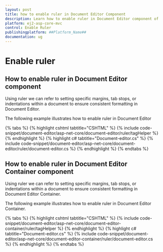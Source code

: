 ```yaml
---
layout: post
title: how to enable ruler in Document Editor Component
description: Learn how to enable ruler in Document Editor component of Syncfusion Essential JS 2 and more.
platform: ej2-asp-core-mvc
control: Enable Ruler
publishingplatform: ##Platform_Name##
documentation: ug
---
```


# Enable ruler

## How to enable ruler in Document Editor component

Using ruler we can refer to setting specific margins, tab stops, or indentations within a document to ensure consistent formatting in Document Editor.

The following example illustrates how to enable ruler in Document Editor


{% tabs %}
{% highlight cshtml tabtitle="CSHTML" %}
{% include code-snippet/document-editor/asp-net-core/document-editor/ruler/tagHelper %}
{% endhighlight %}
{% highlight c# tabtitle="Document-editor.cs" %}
{% include code-snippet/document-editor/asp-net-core/document-editor/ruler/document-editor.cs %}
{% endhighlight %}
{% endtabs %}



## How to enable ruler in Document Editor Container component

Using ruler we can refer to setting specific margins, tab stops, or indentations within a document to ensure consistent formatting in Document Editor Container.

The following example illustrates how to enable ruler in Document Editor Container.


{% tabs %}
{% highlight cshtml tabtitle="CSHTML" %}
{% include code-snippet/document-editor/asp-net-core/document-editor-container/ruler/tagHelper %}
{% endhighlight %}
{% highlight c# tabtitle="Document-editor.cs" %}
{% include code-snippet/document-editor/asp-net-core/document-editor-container/ruler/document-editor.cs %}
{% endhighlight %}
{% endtabs %}


